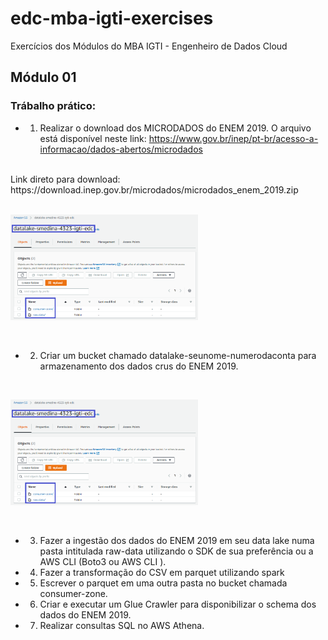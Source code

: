 # edc-mba-igti-exercises
Exercícios dos Módulos do MBA IGTI - Engenheiro de Dados Cloud

## Módulo 01

### Trábalho prático:
- 1. Realizar o download dos MICRODADOS do ENEM 2019. O arquivo está disponível neste link: <https://www.gov.br/inep/pt-br/acesso-a-informacao/dados-abertos/microdados>
<br>
Link direto para download: https://download.inep.gov.br/microdados/microdados_enem_2019.zip
<br>

<br>
<p align="left">
   <img src="images\mod01-s3-001.png" width="300" style="max-width: 300px;">
</p>
<br>

- 2. Criar um bucket chamado datalake-seunome-numerodaconta para armazenamento dos dados crus do ENEM 2019.
<br>
<p align="left">
   <img src="images\mod01-s3-001.png" width="300" style="max-width: 300px;">
</p>

<br>

- 3. Fazer a ingestão dos dados do ENEM 2019 em seu data lake numa pasta intitulada raw-data utilizando o SDK de sua preferência ou a AWS CLI (Boto3 ou AWS CLI ).

- 4. Fazer a transformação do CSV em parquet utilizando spark

- 5. Escrever o parquet em uma outra pasta no bucket chamada consumer-zone.

- 6. Criar e executar um Glue Crawler para disponibilizar o schema dos dados do ENEM 2019.

- 7. Realizar consultas SQL no AWS Athena.


